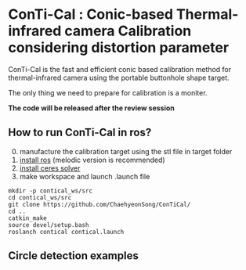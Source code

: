 # ConTi-Cal : Conic-based Thermal-infrared camera Calibration considering distortion parameter

ConTi-Cal is the fast and efficient conic based calibration method for thermal-infrared camera using the portable buttonhole shape target. 

The only thing we need to prepare for calibration is a moniter.

**The code will be released after the review session**

## How to run ConTi-Cal in ros?
  0. manufacture the calibration target using the stl file in target folder
  1. <a href="http://wiki.ros.org/melodic/Installation/Ubuntu">install ros</a> (melodic version is recommended) 
  2. <a href="http://ceres-solver.org/installation.html">install ceres solver</a> 
  3. make workspace and launch .launch file
  ```
  mkdir -p contical_ws/src
  cd contical_ws/src
  git clone https://github.com/ChaehyeonSong/ConTiCal/
  cd ..
  catkin_make
  source devel/setup.bash
  roslanch contical contical.launch
  ```
## Circle detection examples
